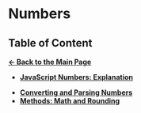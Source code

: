 # Numbers

## Table of Content

[**&larr; Back to the Main Page**](./../README.md)

- [**JavaScript Numbers: Explanation**](./about-numbers.md)

<div></div>

- [**Converting and Parsing Numbers**](./parsing-numbers.md)
- [**Methods: Math and Rounding**](./math-rounding.md)

<div></div>

<br>
